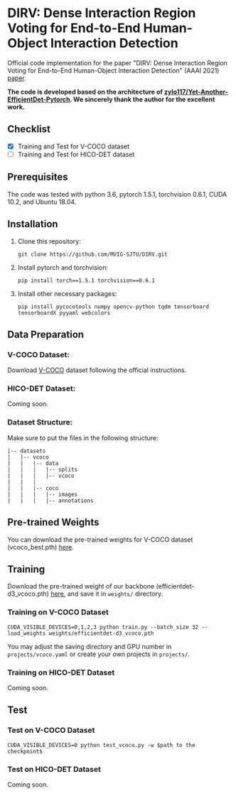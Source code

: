 # DIRV: Dense Interaction Region Voting for End-to-End Human-Object Interaction Detection
Official code implementation for the paper "DIRV: Dense Interaction Region Voting for End-to-End Human-Object Interaction Detection" (AAAI 2021) [paper](https://arxiv.org/abs/2010.01005).

**The code is developed based on the architecture of [zylo117/Yet-Another-EfficientDet-Pytorch](https://github.com/zylo117/Yet-Another-EfficientDet-Pytorch). We sincerely thank the author for the excellent work.**



## Checklist

+ [x] Training and Test for V-COCO dataset
+ [ ] Training and Test for HICO-DET dataset

## Prerequisites

The code was tested with python 3.6,  pytorch 1.5.1, torchvision 0.6.1, CUDA 10.2, and Ubuntu 18.04.

## Installation 

1. Clone this repository:

   ```
   git clone https://github.com/MVIG-SJTU/DIRV.git
   ```

2. Install pytorch and torchvision:

   ```
   pip install torch==1.5.1 torchvision==0.6.1
   ```

3. Install other necessary packages:

   ```
   pip install pycocotools numpy opencv-python tqdm tensorboard tensorboardX pyyaml webcolors
   ```

## Data Preparation

### V-COCO Dataset:

Download [V-COCO](https://github.com/s-gupta/v-coco) dataset following the official instructions. 

### HICO-DET Dataset:

Coming soon.

### Dataset Structure:

Make sure to put the files in the following structure:

```
|-- datasets
|   |-- vcoco
|	|	|-- data
|	|	|	|-- splits
|	|	|	|-- vcoco
|	|	|
|	|	|-- coco
|	| 	|	|-- images
|	|	|	|-- annotations
```

## Pre-trained Weights

You can download the pre-trained weights for V-COCO dataset (vcoco_best.pth) [here](https://drive.google.com/drive/folders/14xXUb5l_SugfWiRXX3o8jgKXMNac1c7_?usp=sharing).

## Training

Download the pre-trained weight of our backbone (efficientdet-d3_vcoco.pth) [here](https://drive.google.com/drive/folders/14xXUb5l_SugfWiRXX3o8jgKXMNac1c7_?usp=sharing), and save it in `weights/` directory. 

### Training on V-COCO Dataset

```
CUDA_VISIBLE_DEVICES=0,1,2,3 python train.py --batch_size 32 --load_weights weights/efficientdet-d3_vcoco.pth
```

You may adjust the saving directory and GPU number in `projects/vcoco.yaml` or create your own projects in `projects/`.

### Training on HICO-DET Dataset

Coming soon.

## Test 

### Test on V-COCO Dataset

```
CUDA_VISIBLE_DEVICES=0 python test_vcoco.py -w $path to the checkpoint$
```

### Test on HICO-DET Dataset

Coming soon.

